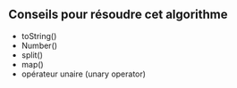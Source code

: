 ## Conseils pour résoudre cet algorithme

- toString()
- Number()
- split()
- map()
- opérateur unaire (unary operator)